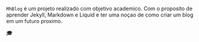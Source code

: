 `MhBlog` é um projeto realizado com objetivo academico. Com o proposito de aprender Jekyll, Markdown e Liquid e ter uma noçao de como criar um blog em um futuro proximo. 

:mortar_board: